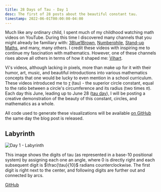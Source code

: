 ```yaml
---
title: 28 Days of Tau - Day 1
desc: The first of 28 posts about the beautiful constant tau.
timestamp: 2022-06-01T00:00:00-04:00
---
```


Much like any ordinary child, I spent much of my childhood watching math videos on YouTube. During this time I discovered many channels that you might already be familiary with: [3Blue1Brown](https://www.youtube.com/c/3blue1brown), [Numberphile](https://www.youtube.com/user/numberphile), [Stand-up Maths](https://www.youtube.com/user/standupmaths), and many, many others. I credit these videos with inspiring me to continue my fascination with mathematics. However, one of these channels rises above all others in terms of how it shaped me: [Vihart](https://www.youtube.com/user/Vihart). 

Vi's videos, although lacking in pixels, more than make up for it with their humor, art, music, and beautiful introductions into various mathematics concepts that one would be lucky to even mention in a school curriculum. These videos introduced me to [$\tau$](https://www.youtube.com/watch?v=FtxmFlMLYRI) (tau) - the superior circle constant, equal to the ratio between a circle's circumference and its radius (two times $\pi$). Each day this June, leading up to June 28 ([tau day](https://tauday.org)), I will be posting a creative demonstration of the beauty of this constant, circles, and mathematics as a whole.

All code used to generate these visualizations will be available [on GitHub](https://github.com/TriMill/28-days-of-tau/) the same day the blog post is released.

## Labyrinth

![Day 1 - Labyrinth](/static/i/blog/tau-day1.png)

This image shows the digits of tau (as represented in a base-10 positional system) by assigning each one an angle, where 0 is directly right and each subsequent digit is $\frac{\tau}{10}$ radians counterclockwise. The first digit is right next to the center, and following digits are further out and connected by arcs.

[GitHub](https://github.com/TriMill/28-days-of-tau/tree/main/day1)
